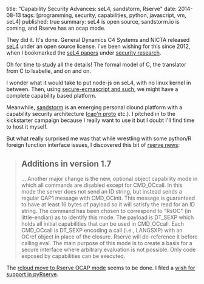 title: "Capability Security Advances: seL4, sandstorm, Rserve"
date: 2014-08-13
tags: [programming, security, capabilities, python, javascript, vm, seL4]
published: true
summary: seL4 is open source, sandstorm.io is coming, and Rserve has
         an ocap mode.

They did it. It's done. General Dynamics C4 Systems and NICTA released
[seL4][] under an open source license. I've been wishing for this
since 2012, when I bookmarked the [seL4 papers][] under
[security research][2].

[seL4]: http://sel4.systems/
[2]: https://www.diigo.com/user/dckc-madmode/security%20research?sort=created
[seL4 papers]: http://www.ertos.nicta.com.au/research/sel4/

Oh for time to study all the details! The formal model of C, the translator
from C to Isabelle, and on and on.

I wonder what it would take to put node-js on seL4, with no linux
kernel in between. Then, using [secure-ecmascript and such][3], we might
have a complete capability based platform.

[3]: http://research.google.com/pubs/pub40673.html

Meanwhile, [sandstorm][] is an emerging personal clound platform with
a capability security architecture ([cap'n proto][capnproto] etc.). I
pitched in to the kickstarter campaign because I really want to use it
but I doubt I'll find time to host it myself.

[sandstorm]: https://sandstorm.io/
[capnproto]: http://kentonv.github.io/capnproto/

But what really surprised me was that while wrestling with some python/R
foreign function interface issues, I discovered this bit of [rserve news][v1_7]:

> ## Additions in version 1.7
> ... Another major change is the new, optional object capability mode
> in which all commands are disabled except for CMD_OCcall. In this
> mode the server does not send an ID string, but instead sends a
> regular QAP1 message with CMD_OCinit. This message is guaranteed to
> have at least 16 bytes of payload so it will satisfy the read for an
> ID string. The command has been chosen to correspond to "RsOC" (in
> little-endian) as to identify this mode. The payload is DT_SEXP
> which holds all initial capabilities that can be used in
> CMD_OCcall. Each CMD_OCcall is DT_SEXP encoding a call (i.e.,
> LANGSXP) with an OCref object in place of the closure. Rserve will
> de-reference it before calling eval. The main purpose of this mode
> is to create a basis for a secure interface where arbitrary
> evaluation is not possible. Only code exposed by capabilities can be
> executed.

The [rcloud move to Rserve OCAP mode][73] seems to be done.  I filed a
[wish for support in pyRserve][5].

[73]: https://github.com/att/rcloud/issues/73
[v1_7]: http://rforge.net/Rserve/dev.html
[5]: https://github.com/ralhei/pyRserve/issues/5
